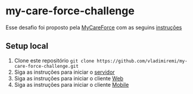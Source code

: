 # my-care-force-challenge

Esse desafio foi proposto pela [MyCareForce](https://www.mycareforce.com.br/) com as seguins [instruções](https://mycareforce.notion.site/mycareforce/Software-Developer-Challenge-ad3f457b34b948ad976d13368a55ad80)

## Setup local

1. Clone este repositório `git clone https://github.com/vladimiremi/my-care-force-challenge.git`
2. Siga as instruções para iniciar o [servidor](https://github.com/vladimiremi/my-care-force-challenge/tree/main/back-end)
3. Siga as instruções para iniciar o cliente [Web](https://github.com/vladimiremi/my-care-force-challenge/tree/main/web)
3. Siga as instruções para iniciar o cliente [Mobile](https://github.com/vladimiremi/my-care-force-challenge/tree/main/mobile)

